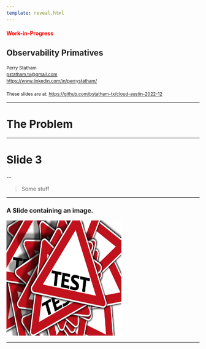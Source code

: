 ```yaml
---
template: reveal.html
---
```

<h4 style="color:red">Work-in-Progress</h4>

## Observability Primatives

<small>Perry Statham</small>
<br>
<small>pstatham.tx@gmail.com</small>
<br>
<small>https://www.linkedin.com/in/perrystatham/</small>
<br><br>
<small>These slides are at: </small>
<small>https://github.com/pstatham-tx/cloud-austin-2022-12</small>

---

# The Problem

---

# Slide 3

--

> Some stuff

---

### A Slide containing an image.

<img title="survey" src=test.jpg  width="300" height="300">

---
